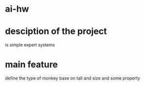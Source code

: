 # ai-hw
# desciption of the project
is simple expert systems
# main feature
define the type of monkey base on tall and size and some property
